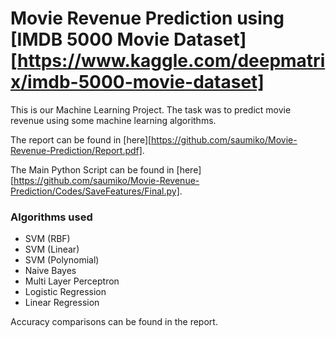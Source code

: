 # Movie Revenue Prediction using [IMDB 5000 Movie Dataset][https://www.kaggle.com/deepmatrix/imdb-5000-movie-dataset]

This is our Machine Learning Project. The task was to predict movie revenue using some machine learning algorithms.

The report can be found in [here][https://github.com/saumiko/Movie-Revenue-Prediction/Report.pdf].

The Main Python Script can be found in [here][https://github.com/saumiko/Movie-Revenue-Prediction/Codes/SaveFeatures/Final.py].

### Algorithms used
- SVM (RBF)
- SVM (Linear)
- SVM (Polynomial)
- Naive Bayes
- Multi Layer Perceptron
- Logistic Regression
- Linear Regression

Accuracy comparisons can be found in the report. 